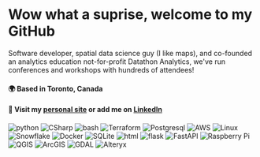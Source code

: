 # Wow what a suprise, welcome to my GitHub

Software developer, spatial data science guy (I like maps), and co-founded an analytics education not-for-profit Datathon Analytics, we've run conferences and workshops with hundreds of attendees!

#### 🌍  Based in Toronto, Canada

#### 💬 Visit my [personal site](https://thomaslillo.com) or add me on [LinkedIn](https://www.linkedin.com/in/thomaslillo/)

####

![python](https://img.shields.io/badge/-Python-3776AB?style=flat-square&logo=python&logoColor=white) ![CSharp](https://img.shields.io/badge/C_Sharp-Black?logo=dotnet&labelColor=%23512BD4&color=%23512BD4) ![bash](https://img.shields.io/badge/-Bash-4EAA25?style=flat-square&logo=gnu-bash&logoColor=white) ![Terraform](https://img.shields.io/badge/Terraform-Black?logo=terraform&logoColor=white&labelColor=%23844FBA&color=%23844FBA) ![Postgresql](https://img.shields.io/badge/Postgresql-Black?logo=postgresql&logoColor=black&labelColor=%234169E1&color=%234169E1) ![AWS](https://img.shields.io/badge/AWS-Black?logo=amazonwebservices&labelColor=%23232F3E&color=%23232F3E) ![Linux](https://img.shields.io/badge/-Linux-FCC624?style=flat-square&logo=linux&logoColor=black) ![Snowflake](https://img.shields.io/badge/Snowflake-Black?logo=snowflake&labelColor=%2329B5E8&color=%2329B5E8) ![Docker](https://img.shields.io/badge/Docker-Black?logo=docker&logoColor=white&labelColor=%232496ED&color=%232496ED) ![SQLite](https://img.shields.io/badge/SQLite-Black?logo=sqlite&logoColor=white&labelColor=%23003B57&color=%23003B57) ![html](https://img.shields.io/badge/-HTML5-E34F26?style=flat-square&logo=html5&logoColor=white) ![flask](https://img.shields.io/badge/-Flask-black?style=flat-square&logo=flask&logoColor=white) ![FastAPI](https://img.shields.io/badge/-FastAPI-009688?style=flat-square&logo=fastapi&logoColor=white) ![Raspberry Pi](https://img.shields.io/badge/-Raspberry%20Pi-A22846?style=flat-square&logo=raspberry-pi&logoColor=white) ![QGIS](https://img.shields.io/badge/QGIS-Black?logo=qgis&logoColor=gray&labelColor=%23589632&color=%23589632) ![ArcGIS](https://img.shields.io/badge/ArcGIS-Black?logo=arcgis&logoColor=white&labelColor=%232C7AC3&color=%232C7AC3) ![GDAL](https://img.shields.io/badge/GDAL-Black?logo=gdal&logoColor=white&labelColor=%235CAE58&color=%235CAE58) ![Alteryx](https://img.shields.io/badge/Alteryx-Black?logo=alteryx&logoColor=white&labelColor=%230078C0&color=%230078C0)

<!--

get the logo names here and colors
https://simpleicons.org/?q=Terra

make them here
https://shields.io/badges/static-badge


https://demolab.com/

**thomaslillo/thomaslillo** is a ✨ _special_ ✨ repository because its `README.md` (this file) appears on your GitHub profile.
![Image](6ce76d26-9c7a-4fd2-8675-f5d4225363d6-506ddfae-eea1-4438-88f8-9f15e6465492-v1.png)
Here are some ideas to get you started:

- 🔭 I’m currently working on ...
- 🌱 I’m currently learning ...
- 👯 I’m looking to collaborate on ...
- 🤔 I’m looking for help with ...
- 💬 Ask me about ...
- 📫 How to reach me: ...
- 😄 Pronouns: ...
- ⚡ Fun fact: ...

💻 **Languages:** 
Python, C#, SQL, R, Javascript, Powershell, Bash, and a little C++ from school

💡 **Frameworks, Libraries, and Buzzwords:**  
React, Flask, .NET, Alteryx, GIS, Git, AWS, Data Warehousing, Snowflake, Google Cloud, Airflow, Azure, Terraform, Docker, MongoDB, SQL Server, Pandas, (Py)Spark, Databricks, Spatial Data Science

-->
